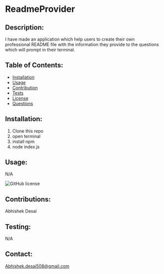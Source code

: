  # ReadmeProvider
  
## Description: 
   I have made an application which help users to create their own professional README file with the information they provide to the questions which will prompt in their terminal.

## Table of Contents: 
- [Installation](#installation)
- [Usage](#usage)
- [Contribution](#contribution)
- [Tests](#tests)
- [License](#license)
- [Questions](#questions)
   
## Installation: 
   1. Clone this repo
   2. open terminal 
   3. install npm 
   4. node index.js
  
## Usage: 
   N/A

![GitHub license](https://img.shields.io/badge/license-ISC-blue.svg)
  
## Contributions: 
   Abhishek Desai
   
## Testing: 
   N/A
   
## Contact: 
   Abhishek.desai508@gmail.com